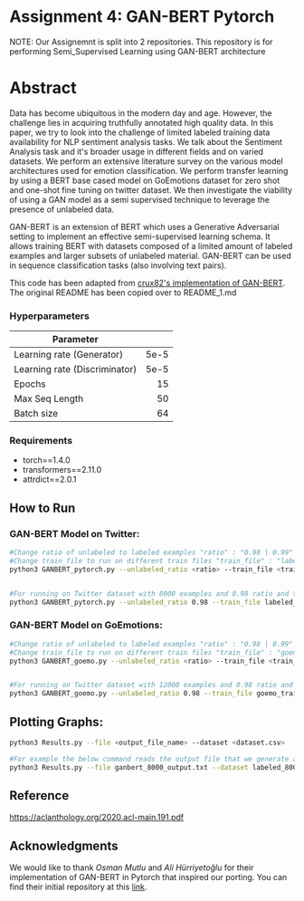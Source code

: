# Assignment 4: GAN-BERT Pytorch

NOTE: Our Assignemnt is split into 2 repositories. This repository is for performing Semi_Supervised Learning using GAN-BERT architecture

# Abstract

Data has become ubiquitous in the modern day and age. However, the challenge lies in acquiring truthfully annotated high quality data. In this paper, we try to look into the challenge of limited labeled training data availability for NLP sentiment analysis tasks. We talk about the Sentiment Analysis task and it's broader usage in different fields and on varied datasets. We perform an extensive literature survey on the various model architectures used for emotion classification. We perform transfer learning by using a BERT base cased model on GoEmotions dataset for zero shot and one-shot fine tuning on twitter dataset. We then investigate the viability of using a GAN model as a semi supervised technique to leverage the presence of unlabeled data.

GAN-BERT is an extension of BERT which uses a Generative Adversarial setting to implement an effective semi-supervised learning schema. It allows training BERT with datasets composed of a limited amount of labeled examples and larger subsets of unlabeled material. 
GAN-BERT can be used in sequence classification tasks (also involving text pairs).

This code has been adapted from [crux82's implementation of GAN-BERT](https://github.com/crux82/ganbert-pytorch). The original README has been copied over to README_1.md


### Hyperparameters

| Parameter                    |      |
| -----------------------------| ---: |
| Learning rate (Generator)    | 5e-5 |
| Learning rate (Discriminator)| 5e-5 |
| Epochs            |   15 |
| Max Seq Length    |   50 |
| Batch size        |   64 |


### Requirements

- torch==1.4.0
- transformers==2.11.0
- attrdict==2.0.1

## How to Run

### GAN-BERT Model on Twitter:
```bash
#Change ratio of unlabeled to labeled examples "ratio" : "0.98 | 0.99"
#Change train_file to run on different train files "train_file" : "labeled_4000.csv | labeled_8000.csv"
python3 GANBERT_pytorch.py --unlabeled_ratio <ratio> --train_file <train_file.csv>


#For running on Twitter dataset with 8000 examples and 0.98 ratio and the output is saved into ganbert_8000_output.txt
python3 GANBERT_pytorch.py --unlabeled_ratio 0.98 --train_file labeled_8000.csv | tee ganbert_8000_output.txt
```

### GAN-BERT Model on GoEmotions:
```bash
#Change ratio of unlabeled to labeled examples "ratio" : "0.98 | 0.99"
#Change train_file to run on different train files "train_file" : "goemo_train_4000.csv | goemo_train_12000.csv"
python3 GANBERT_goemo.py --unlabeled_ratio <ratio> --train_file <train_file.csv>


#For running on Twitter dataset with 12000 examples and 0.98 ratio and the output is saved into ganbert_12000_output.txt
python3 GANBERT_goemo.py --unlabeled_ratio 0.98 --train_file goemo_train_12000.csv | tee ganbert_goemo_12000.txt
```

## Plotting Graphs:
```bash
python3 Results.py --file <output_file_name> --dataset <dataset.csv>

#For example the below command reads the output file that we generate above and the dataset from the csv to create plots for accuracy and number of epochs
python3 Results.py --file ganbert_8000_output.txt --dataset labeled_8000.csv
```

## Reference
https://aclanthology.org/2020.acl-main.191.pdf

## Acknowledgments

We would like to thank *Osman Mutlu* and *Ali Hürriyetoğlu* for their implementation of GAN-BERT in Pytorch that inspired our porting. 
You can find their initial repository at this [link](https://github.com/OsmanMutlu/Pytorch-GANBERT).
